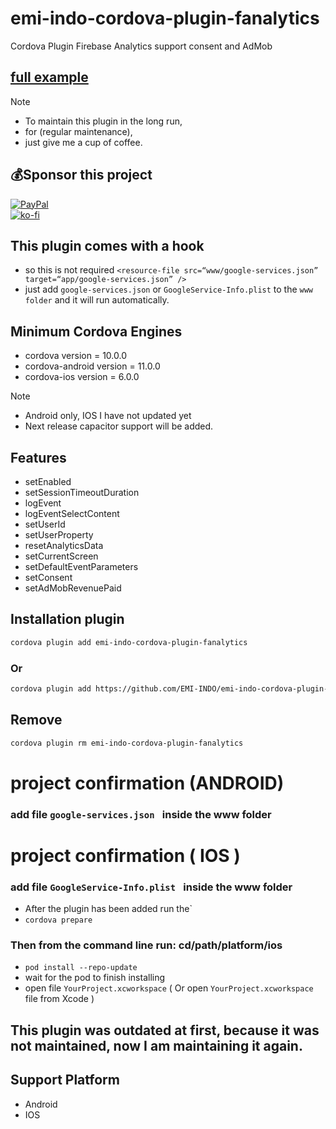 # emi-indo-cordova-plugin-fanalytics
 Cordova Plugin Firebase Analytics support consent and AdMob
 
 ## [full example ](https://github.com/EMI-INDO/emi-indo-cordova-plugin-fanalytics/tree/main/example/www) 

> [!NOTE]  
> - To maintain this plugin in the long run, 
> - for (regular maintenance),
> - just give me a cup of coffee.
 
 ## 💰Sponsor this project
  [![PayPal](https://img.shields.io/badge/PayPal-00457C?style=for-the-badge&logo=paypal&logoColor=white)](https://paypal.me/emiindo)  
  [![ko-fi](https://ko-fi.com/img/githubbutton_sm.svg)](https://ko-fi.com/F1F16NI8H)


 ## This plugin comes with a hook
- so this is not required `<resource-file src=“www/google-services.json” target=“app/google-services.json” />`
- just add `google-services.json` or `GoogleService-Info.plist` to the `www folder` and it will run automatically.


## Minimum Cordova Engines
- cordova version = 10.0.0
- cordova-android version = 11.0.0
- cordova-ios version = 6.0.0

> [!NOTE]  
> - Android only, IOS I have not updated yet
> - Next release capacitor support will be added.


## Features

- setEnabled
- setSessionTimeoutDuration
- logEvent
- logEventSelectContent
- setUserId
- setUserProperty
- resetAnalyticsData
- setCurrentScreen
- setDefaultEventParameters
- setConsent
- setAdMobRevenuePaid

## Installation plugin

```sh
cordova plugin add emi-indo-cordova-plugin-fanalytics
```
### Or
```sh
cordova plugin add https://github.com/EMI-INDO/emi-indo-cordova-plugin-fanalytics
```

## Remove
```sh
cordova plugin rm emi-indo-cordova-plugin-fanalytics
```

# project confirmation (ANDROID)

### add file  ```google-services.json ``` inside the www folder


# project confirmation ( IOS )
### add file  ```GoogleService-Info.plist ``` inside the www folder
- After the plugin has been added run the`
- ```cordova prepare```
### Then from the command line run: cd/path/platform/ios
- ```pod install --repo-update```
- wait for the pod to finish installing
- open file ```YourProject.xcworkspace```   ( Or open ```YourProject.xcworkspace``` file from Xcode )


## This plugin was outdated at first, because it was not maintained, now I am maintaining it again.

## Support Platform
- Android
- IOS
